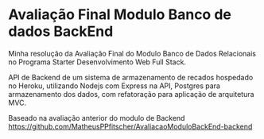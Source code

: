 # Avaliação Final Modulo Banco de dados BackEnd

Minha resolução da Avaliação Final do Modulo Banco de Dados Relacionais no Programa Starter Desenvolvimento Web Full Stack.

API de Backend de um sistema de armazenamento de recados hospedado no Heroku, utilizando Nodejs com Express na API, Postgres para armazenamento dos dados,
com refatoração para aplicação de arquitetura MVC.

Baseado na avaliação anterior do modulo de Backend  https://github.com/MatheusPPfitscher/AvaliacaoModuloBackEnd-backend
